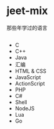 # jeet-mix
那些年学过的语言

##
* C
* C++
* Java
* 汇编
* HTML & CSS
* JavaScript
* ActionScript
* PHP
* C#
* Shell
* NodeJS
* Lua
* Go

